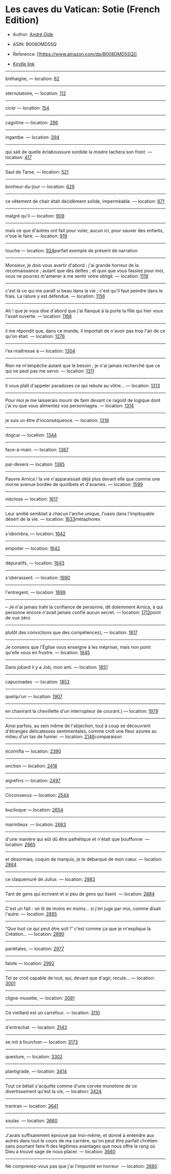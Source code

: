 # Les caves du Vatican: Sotie (French Edition)

* Author: [André Gide](https://www.amazon.comundefined)
* ASIN: B008DMD5SQ




* Reference: [[https://www.amazon.com/dp/B008DMD5SQ]]
* [Kindle link](kindle://book?action=open&asin=B008DMD5SQ)


---
bréhaigne, — location: [62](kindle://book?action=open&asin=B008DMD5SQ&location=62)

---
sternutatoire, — location: [112](kindle://book?action=open&asin=B008DMD5SQ&location=112)

---
cicer — location: [154](kindle://book?action=open&asin=B008DMD5SQ&location=154)

---
cagotine — location: [286](kindle://book?action=open&asin=B008DMD5SQ&location=286)

---
ingambe  — location: [394](kindle://book?action=open&asin=B008DMD5SQ&location=394)

---
qui sait de quelle éclaboussure sordide la misère tachera son front  — location: [417](kindle://book?action=open&asin=B008DMD5SQ&location=417)

---
Saul de Tarse, — location: [521](kindle://book?action=open&asin=B008DMD5SQ&location=521)

---
bonheur-du-jour — location: [629](kindle://book?action=open&asin=B008DMD5SQ&location=629)

---
ce vêtement de chair était décidément solide, imperméable. — location: [871](kindle://book?action=open&asin=B008DMD5SQ&location=871)

---
malgré qu'il — location: [909](kindle://book?action=open&asin=B008DMD5SQ&location=909)

---
mais ce que d'autres ont fait pour voler, aucun ici, pour sauver des enfants, n'ose le faire. — location: [919](kindle://book?action=open&asin=B008DMD5SQ&location=919)

---
touche — location: [924](kindle://book?action=open&asin=B008DMD5SQ&location=924)parfait exemple de présent de narration 

---
Monsieur, je dois vous avertir d'abord : j'ai grande horreur de la reconnaissance ; autant que des dettes ; et quoi que vous fassiez pour moi, vous ne pourrez m'amener à me sentir votre obligé. — location: [1119](kindle://book?action=open&asin=B008DMD5SQ&location=1119)

---
c'est là ce qui me paraît si beau dans la vie ; c'est qu'il faut peindre dans le frais. La rature y est défendue. — location: [1156](kindle://book?action=open&asin=B008DMD5SQ&location=1156)

---
Ah ! que je vous dise d'abord que j'ai flanqué à la porte la fille qui hier vous l'avait ouverte. — location: [1168](kindle://book?action=open&asin=B008DMD5SQ&location=1168)

---
il me répondit que, dans ce monde, il importait de n'avoir pas trop l'air de ce qu'on était. — location: [1276](kindle://book?action=open&asin=B008DMD5SQ&location=1276)

---
l'ex-maîtresse à — location: [1304](kindle://book?action=open&asin=B008DMD5SQ&location=1304)

---
Rien ne m'empêche autant que le besoin ; je n'ai jamais recherché que ce qui ne peut pas me servir. — location: [1311](kindle://book?action=open&asin=B008DMD5SQ&location=1311)

---
Il vous plaît d'appeler paradoxes ce qui rebute au vôtre... — location: [1313](kindle://book?action=open&asin=B008DMD5SQ&location=1313)

---
Pour moi je me laisserais mourir de faim devant ce ragoût de logique dont j'ai vu que vous alimentez vos personnages. — location: [1314](kindle://book?action=open&asin=B008DMD5SQ&location=1314)

---
je suis un être d'inconséquence. — location: [1318](kindle://book?action=open&asin=B008DMD5SQ&location=1318)

---
dogcar — location: [1344](kindle://book?action=open&asin=B008DMD5SQ&location=1344)

---
face-à-main. — location: [1367](kindle://book?action=open&asin=B008DMD5SQ&location=1367)

---
par-devers — location: [1385](kindle://book?action=open&asin=B008DMD5SQ&location=1385)

---
Pauvre Arnica ! la vie n'apparaissait déjà plus devant elle que comme une morne avenue bordée de quolibets et d'avanies. — location: [1599](kindle://book?action=open&asin=B008DMD5SQ&location=1599)

---
inéclose — location: [1617](kindle://book?action=open&asin=B008DMD5SQ&location=1617)

---
Leur amitié semblait à chacun l'arche unique, l'oasis dans l'impitoyable désert de la vie. — location: [1633](kindle://book?action=open&asin=B008DMD5SQ&location=1633)métaphores

---
s'obombra, — location: [1642](kindle://book?action=open&asin=B008DMD5SQ&location=1642)

---
empoiler — location: [1642](kindle://book?action=open&asin=B008DMD5SQ&location=1642)

---
dépuratifs, — location: [1643](kindle://book?action=open&asin=B008DMD5SQ&location=1643)

---
s'obérassent. — location: [1690](kindle://book?action=open&asin=B008DMD5SQ&location=1690)

---
l'entregent, — location: [1699](kindle://book?action=open&asin=B008DMD5SQ&location=1699)

---
– Je n'ai jamais trahi la confiance de personne, dit dolemment Arnica, à qui personne encore n'avait jamais confié aucun secret. — location: [1712](kindle://book?action=open&asin=B008DMD5SQ&location=1712)point de vue zéro 

---
plutôt des convictions que des compétences), — location: [1817](kindle://book?action=open&asin=B008DMD5SQ&location=1817)

---
Je consens que l'Église vous enseigne à les mépriser, mais non point qu'elle vous en frustre. — location: [1845](kindle://book?action=open&asin=B008DMD5SQ&location=1845)

---
Dans jobard il y a Job, mon ami. — location: [1851](kindle://book?action=open&asin=B008DMD5SQ&location=1851)

---
capucinades  — location: [1853](kindle://book?action=open&asin=B008DMD5SQ&location=1853)

---
quelqu'un — location: [1907](kindle://book?action=open&asin=B008DMD5SQ&location=1907)

---
en chavirant la chevillette d'un interrupteur de courant.) — location: [1979](kindle://book?action=open&asin=B008DMD5SQ&location=1979)

---
Ainsi parfois, au sein même de l'abjection, tout à coup se découvrent d'étranges délicatesses sentimentales, comme croît une fleur azurée au milieu d'un tas de fumier. — location: [2146](kindle://book?action=open&asin=B008DMD5SQ&location=2146)comparaison 

---
écornifla — location: [2390](kindle://book?action=open&asin=B008DMD5SQ&location=2390)

---
onction — location: [2418](kindle://book?action=open&asin=B008DMD5SQ&location=2418)

---
aigrefins — location: [2497](kindle://book?action=open&asin=B008DMD5SQ&location=2497)

---
Circonvenus — location: [2544](kindle://book?action=open&asin=B008DMD5SQ&location=2544)

---
buciloque — location: [2654](kindle://book?action=open&asin=B008DMD5SQ&location=2654)

---
marmiteux. — location: [2663](kindle://book?action=open&asin=B008DMD5SQ&location=2663)

---
d'une manière qui eût dû être pathétique et n'était que bouffonne  — location: [2665](kindle://book?action=open&asin=B008DMD5SQ&location=2665)

---
et désormais, coquin de marquis, je te débarque de mon cœur. — location: [2864](kindle://book?action=open&asin=B008DMD5SQ&location=2864)

---
ce claquemuré de Julius  — location: [2883](kindle://book?action=open&asin=B008DMD5SQ&location=2883)

---
Tant de gens qui écrivent et si peu de gens qui lisent  — location: [2884](kindle://book?action=open&asin=B008DMD5SQ&location=2884)

---
C'est un fait : on lit de moins en moins... si j'en juge par moi, comme disait l'autre. — location: [2885](kindle://book?action=open&asin=B008DMD5SQ&location=2885)

---
“Que tout ce qui peut être soit !” c'est comme ça que je m'explique la Création... — location: [2890](kindle://book?action=open&asin=B008DMD5SQ&location=2890)

---
pariétales, — location: [2977](kindle://book?action=open&asin=B008DMD5SQ&location=2977)

---
falote — location: [2992](kindle://book?action=open&asin=B008DMD5SQ&location=2992)

---
Tel se croit capable de tout, qui, devant que d'agir, recule... — location: [3001](kindle://book?action=open&asin=B008DMD5SQ&location=3001)

---
cligne-musette, — location: [3091](kindle://book?action=open&asin=B008DMD5SQ&location=3091)

---
Ce vieillard est un carrefour. — location: [3110](kindle://book?action=open&asin=B008DMD5SQ&location=3110)

---
d'entrechat  — location: [3143](kindle://book?action=open&asin=B008DMD5SQ&location=3143)

---
se mit à fourchon — location: [3173](kindle://book?action=open&asin=B008DMD5SQ&location=3173)

---
questure, — location: [3302](kindle://book?action=open&asin=B008DMD5SQ&location=3302)

---
plantigrade, — location: [3414](kindle://book?action=open&asin=B008DMD5SQ&location=3414)

---
Tout ce bétail s'acquitte comme d'une corvée monotone de ce divertissement qu'est la vie, — location: [3424](kindle://book?action=open&asin=B008DMD5SQ&location=3424)

---
trantran — location: [3641](kindle://book?action=open&asin=B008DMD5SQ&location=3641)

---
soulas  — location: [3660](kindle://book?action=open&asin=B008DMD5SQ&location=3660)

---
J'avais suffisamment éprouvé par moi-même, et donné à entendre aux autres dans tout le cours de ma carrière, qu'on peut être parfait chrétien sans pourtant faire fi des légitimes avantages que nous offre le rang où Dieu a trouvé sage de nous placer. — location: [3680](kindle://book?action=open&asin=B008DMD5SQ&location=3680)

---
Ne comprenez-vous pas que j'ai l'impunité en horreur  — location: [3880](kindle://book?action=open&asin=B008DMD5SQ&location=3880)

